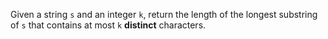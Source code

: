 Given a string `s` and an integer `k`, return the length of the longest substring of `s` that contains at most `k` **distinct** characters.